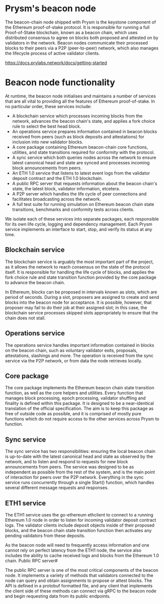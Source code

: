 # Prysm's beacon node

The beacon-chain node shipped with Prysm is the keystone component of the Ethereum proof-of-stake protocol. It is responsible for running a full Proof-of-Stake blockchain, known as a beacon chain, which uses distributed consensus to agree on blocks both proposed and attested on by validators in the network. Beacon nodes communicate their processed blocks to their peers via a P2P (peer-to-peer) network, which also manages the lifecycle process of active validator clients.

https://docs.prylabs.network/docs/getting-started

# Beacon node functionality

At runtime, the beacon node initialises and maintains a number of services that are all vital to providing all the features of Ethereum proof-of-stake. In no particular order, these services include:

- A blockchain service which processes incoming blocks from the network, advances the beacon chain's state, and applies a fork choice rule to select the best head block.
- An operations service prepares information contained in beacon blocks received from peers (such as block deposits and attestations) for inclusion into new validator blocks.
- A core package containing Ethereum beacon-chain core functions, utilities, and state transitions required for conformity with the protocol.
- A sync service which both queries nodes across the network to ensure latest canonical head and state are synced and processes incoming block announcements from peers.
- An ETH 1.0 service that listens to latest event logs from the validator deposit contract and the ETH 1.0 blockchain.
- A public RPC server that requests information about the beacon chain's state, the latest block, validator information, etcetera.
- A P2P server which handles the life cycle of peer connections and facilitates broadcasting across the network.
- A full test suite for running simulation on Ethereum beacon chain state transitions, benchmarks and conformity tests across clients.

We isolate each of these services into separate packages, each responsible for its own life cycle, logging and dependency management. Each Prysm service implements an interface to start, stop, and verify its status at any time.

## Blockchain service

The blockchain service is arguably the most important part of the project, as it allows the network to reach consensus on the state of the protocol itself. It is responsible for handling the life cycle of blocks, and applies the fork choice rule and state transition function provided by the core package to advance the beacon chain.

In Ethereum, blocks can be proposed in intervals known as slots, which are period of seconds. During a slot, proposers are assigned to create and send blocks into the beacon node for acceptance. It is possible, however, that proposer may fail to do their job at their assigned slot; in this case, the blockchain service processes skipped slots appropriately to ensure that the chain does not stall.

## Operations service

The operations service handles important information contained in blocks on the beacon chain, such as voluntary validator exits, proposals, attestations, slashings and more. The operation is received from the sync service via the P2P network, or from data the node retrieves locally.

## Core package

The core package implements the Ethereum beacon chain state transition function, as well as the core helpers and utilities. Every function that manages block processing, epoch processing, validator shuffling and finality is defined within this package. It is designed to be a near-identical translation of the official specification. The aim is to keep this package as free of outside code as possible, and it is comprised of mostly pure functions which do not require access to the other services across Prysm to function.

## Sync service

The sync service has two responsibilities: ensuring the local beacon chain is up-to-date with the latest canonical head and state as observed by the network, and to listen and respond to requests for new block announcements from peers. The service was designed to be as independent as possible from the rest of the system, and is the main point of interaction for peers over the P2P network. Everything in the sync service runs concurrently through a single Start() function, which handles several different message requests and responses.

## ETH1 service

The ETH1 service uses the go-ethereum ethclient to connect to a running Ethereum 1.0 node in order to listen for incoming validator deposit contract logs. The validator clients include deposit objects inside of their proposed blocks, and the beacon chain state transition function then activates any pending validators from these deposits.

As the beacon node will need to frequently access information and one cannot rely on perfect latency from the ETH1 node, the service also includes the ability to cache received logs and blocks from the Ethereum 1.0 chain.
Public RPC server#

The public RPC server is one of the most critical components of the beacon node. It implements a variety of methods that validators connected to the node can query and obtain assignments to propose or attest blocks. The API is defined in a protobuf formatted file, and any client that implements the client side of these methods can connect via gRPC to the beacon node and begin requesting data from its public endpoints.
